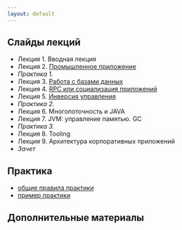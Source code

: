 ```yaml
---
layout: default
---
```


## Слайды лекций
* Лекция 1. Вводная лекция
* Лекция 2. [Промышленное приложение](lecture/lecture02.html)
* *Практика 1.*
* Лекция 3. [Работа с базами данных](lecture/lecture03.html)
* Лекция 4. [RPC или социализация приложений](lecture/lecture04.html)
* Лекция 5. [Инверсия управления](lecture/lecture05.pdf)
* *Практика 2.*
* Лекция 6. Многопоточность и JAVA
* Лекция 7. JVM: управление памятью. GC
* *Практика 3.*
* Лекция 8. Tooling
* Лекция 9. Архитектура корпоративных приложений
* *Зачет*

## Практика
- [общие правила практики](doc/practice.md)
- [пример практики](doc/practice_example.md)


## Дополнительные материалы

